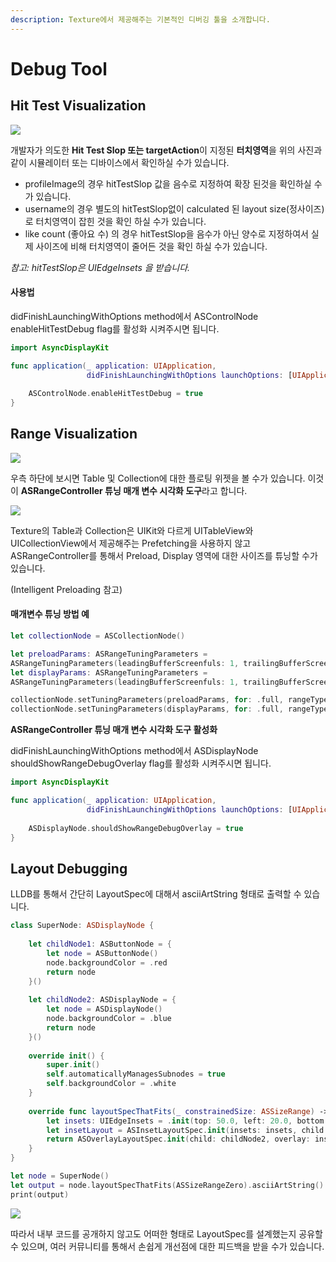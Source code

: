 ```yaml
---
description: Texture에서 제공해주는 기본적인 디버깅 툴을 소개합니다.
---
```


# Debug Tool

## Hit Test Visualization

![](../.gitbook/assets/image%20%282%29.png)

개발자가 의도한 **Hit Test Slop 또는  targetAction**이 지정된 **터치영역**을 위의 사진과 같이 시뮬레이터 또는 디바이스에서 확인하실 수가 있습니다. 

* profileImage의 경우 hitTestSlop 값을 음수로 지정하여 확장 된것을 확인하실 수가 있습니다.
* username의 경우 별도의 hitTestSlop없이 calculated 된 layout size\(정사이즈\)로 터치영역이 잡힌 것을 확인 하실 수가 있습니다. 
* like count \(좋아요 수\) 의 경우 hitTestSlop을 음수가 아닌 양수로 지정하여서 실제 사이즈에 비해 터치영역이 줄어든 것을 확인 하실 수가 있습니다. 

_참고: hitTestSlop은 UIEdgeInsets 을 받습니다._ 

#### 사용법

didFinishLaunchingWithOptions method에서 ASControlNode enableHitTestDebug flag를 활성화 시켜주시면 됩니다. 

```swift
import AsyncDisplayKit

func application(_ application: UIApplication,
                 didFinishLaunchingWithOptions launchOptions: [UIApplication.LaunchOptionsKey: Any]?) -> Bool {
                 
    ASControlNode.enableHitTestDebug = true        
}
```

## Range Visualization

![](../.gitbook/assets/image%20%2812%29.png)

우측 하단에 보시면 Table 및 Collection에 대한 플로팅 위젯을 볼 수가 있습니다. 이것이 **ASRangeController 튜닝 매개 변수 시각화 도구**라고 합니다. 

![](../.gitbook/assets/image%20%2819%29.png)

Texture의 Table과 Collection은 UIKit와 다르게 UITableView와 UICollectionView에서 제공해주는 Prefetching을 사용하지 않고 ASRangeController를 통해서 Preload, Display 영역에 대한 사이즈를 튜닝할 수가 있습니다. 

\(Intelligent Preloading 참고\) 



#### 매개변수 튜닝 방법 예 

```swift
let collectionNode = ASCollectionNode()

let preloadParams: ASRangeTuningParameters = 
ASRangeTuningParameters(leadingBufferScreenfuls: 1, trailingBufferScreenfuls: 1)
let displayParams: ASRangeTuningParameters = 
ASRangeTuningParameters(leadingBufferScreenfuls: 1, trailingBufferScreenfuls: 1)

collectionNode.setTuningParameters(preloadParams, for: .full, rangeType: .preload)
collectionNode.setTuningParameters(displayParams, for: .full, rangeType: .display)
```



**ASRangeController 튜닝 매개 변수 시각화 도구 활성화** 

didFinishLaunchingWithOptions method에서 ASDisplayNode shouldShowRangeDebugOverlay flag를 활성화 시켜주시면 됩니다. 

```swift
import AsyncDisplayKit

func application(_ application: UIApplication,
                 didFinishLaunchingWithOptions launchOptions: [UIApplication.LaunchOptionsKey: Any]?) -> Bool {
                 
    ASDisplayNode.shouldShowRangeDebugOverlay = true    
}
```



## Layout Debugging

LLDB를 통해서 간단히 LayoutSpec에 대해서 asciiArtString 형태로 출력할 수 있습니다.

```swift
class SuperNode: ASDisplayNode {
    
    let childNode1: ASButtonNode = {
        let node = ASButtonNode()
        node.backgroundColor = .red
        return node
    }()
    
    let childNode2: ASDisplayNode = {
        let node = ASDisplayNode()
        node.backgroundColor = .blue
        return node
    }()
    
    override init() {
        super.init()
        self.automaticallyManagesSubnodes = true
        self.backgroundColor = .white
    }
    
    override func layoutSpecThatFits(_ constrainedSize: ASSizeRange) -> ASLayoutSpec {
        let insets: UIEdgeInsets = .init(top: 50.0, left: 20.0, bottom: 50.0, right: 20.0)
        let insetLayout = ASInsetLayoutSpec.init(insets: insets, child: childNode1)
        return ASOverlayLayoutSpec.init(child: childNode2, overlay: insetLayout)
    }
}

let node = SuperNode()
let output = node.layoutSpecThatFits(ASSizeRangeZero).asciiArtString()
print(output)

```

![](../.gitbook/assets/2019-04-09-4.49.56.png)

따라서 내부 코드를 공개하지 않고도 어떠한 형태로 LayoutSpec를 설계했는지 공유할 수 있으며, 여러 커뮤니티를 통해서 손쉽게 개선점에 대한 피드백을 받을 수가 있습니다. 

